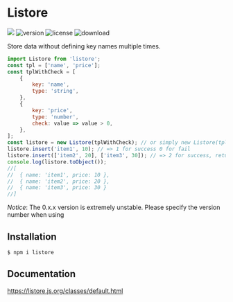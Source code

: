 # Listore

[![](https://badgen.net/packagephobia/install/listore)](https://packagephobia.com/result?p=listore)
![version](https://img.shields.io/npm/v/listore)
![license](https://img.shields.io/npm/l/listore)
![download](https://img.shields.io/npm/dt/listore)

Store data without defining key names multiple times.

```js
import Listore from 'listore';
const tpl = ['name', 'price'];
const tplWithCheck = [
    {
        key: 'name',
        type: 'string',
    },
    {
        key: 'price',
        type: 'number',
        check: value => value > 0,
    },
];
const listore = new Listore(tplWithCheck); // or simply new Listore(tpl)
listore.insert('item1', 10); // => 1 for success 0 for fail
listore.insert(['item2', 20], ['item3', 30]); // => 2 for success, returns amount of inserted items
console.log(listore.toObject());
//[
//  { name: 'item1', price: 10 },
//  { name: 'item2', price: 20 },
//  { name: 'item3', price: 30 }
//]
```

_Notice_: The 0.x.x version is extremely unstable. Please specify the version number when using

## Installation

```sh
$ npm i listore
```

## Documentation

<https://listore.js.org/classes/default.html>
